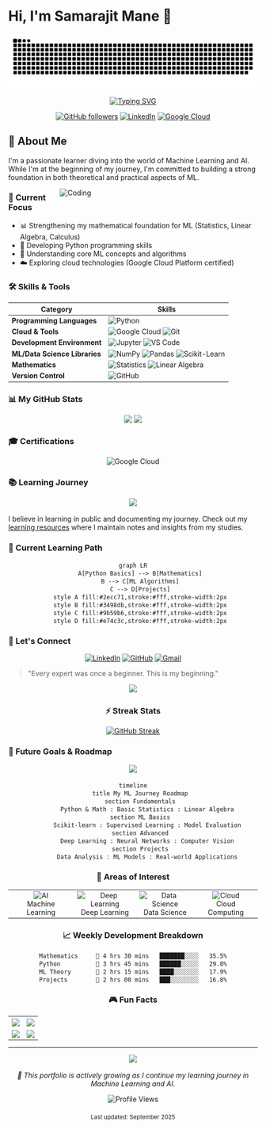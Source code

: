 # Hi, I'm Samarajit Mane 👋 

<div align="center">
  
  ![Banner](https://raw.githubusercontent.com/platane/snk/output/github-contribution-grid-snake-dark.svg)
  
  [![Typing SVG](https://readme-typing-svg.demolab.com?font=Fira+Code&pause=1000&color=00F728&width=435&lines=Aspiring+Machine+Learning+Engineer;Learning+AI+%26+Data+Science;Python+Enthusiast)](https://git.io/typing-svg)
  
  [![GitHub followers](https://img.shields.io/github/followers/notsamarajit?style=social)](https://github.com/notsamarajit)
  [![LinkedIn](https://img.shields.io/badge/LinkedIn-Connect-blue)](https://www.linkedin.com/in/samarajit01/)
  [![Google Cloud](https://img.shields.io/badge/Google%20Cloud-Certified-4285F4?logo=google-cloud&logoColor=white)](your-certification-url)

</div>

## 🚀 About Me

I'm a passionate learner diving into the world of Machine Learning and AI. While I'm at the beginning of my journey, I'm committed to building a strong foundation in both theoretical and practical aspects of ML.

<img align="right" alt="Coding" width="400" src="https://media.giphy.com/media/v1.Y2lkPTc5MGI3NjExcDhidXh2Y2N5MHVjOWF1OWF4bXJ0NmFlbW9ram9xdWF6YnB5Ymx0eCZlcD12MV9pbnRlcm5hbF9naWZzX2dpZklkJmN0PWc/qgQUggAC3Pfv687qPC/giphy.gif">

### 🎯 Current Focus
- 📊 Strengthening my mathematical foundation for ML (Statistics, Linear Algebra, Calculus)
- 🐍 Developing Python programming skills
- 🤖 Understanding core ML concepts and algorithms
- ☁️ Exploring cloud technologies (Google Cloud Platform certified)

### 🛠️ Skills & Tools

<div align="center">

| Category | Skills |
|----------|--------|
| **Programming Languages** | ![Python](https://img.shields.io/badge/Python-3776AB?style=for-the-badge&logo=python&logoColor=white) |
| **Cloud & Tools** | ![Google Cloud](https://img.shields.io/badge/Google_Cloud-4285F4?style=for-the-badge&logo=google-cloud&logoColor=white) ![Git](https://img.shields.io/badge/Git-F05032?style=for-the-badge&logo=git&logoColor=white) |
| **Development Environment** | ![Jupyter](https://img.shields.io/badge/Jupyter-F37626.svg?&style=for-the-badge&logo=Jupyter&logoColor=white) ![VS Code](https://img.shields.io/badge/VS_Code-007ACC?style=for-the-badge&logo=visual-studio-code&logoColor=white) |
| **ML/Data Science Libraries** | ![NumPy](https://img.shields.io/badge/Numpy-777BB4?style=for-the-badge&logo=numpy&logoColor=white) ![Pandas](https://img.shields.io/badge/Pandas-2C2D72?style=for-the-badge&logo=pandas&logoColor=white) ![Scikit-Learn](https://img.shields.io/badge/scikit_learn-F7931E?style=for-the-badge&logo=scikit-learn&logoColor=white) |
| **Mathematics** | ![Statistics](https://img.shields.io/badge/Statistics-Basic-blue?style=for-the-badge) ![Linear Algebra](https://img.shields.io/badge/Linear_Algebra-Learning-yellow?style=for-the-badge) |
| **Version Control** | ![GitHub](https://img.shields.io/badge/GitHub-181717?style=for-the-badge&logo=github&logoColor=white) |

</div>

### 📊 My GitHub Stats

<div align="center">
  <img height="180em" src="https://github-readme-stats.vercel.app/api?username=notsamarajit&show_icons=true&theme=radical&include_all_commits=true&count_private=true"/>
  <img height="180em" src="https://github-readme-stats.vercel.app/api/top-langs/?username=notsamarajit&layout=compact&langs_count=7&theme=radical"/>
</div>

### 🎓 Certifications
<div align="center">
  
  ![Google Cloud](https://img.shields.io/badge/Google_Cloud_Arcade-Completed-4285F4?style=for-the-badge&logo=google-cloud&logoColor=white)
  
</div>

### 📚 Learning Journey

<div align="center">
  <img src="https://raw.githubusercontent.com/andreasbm/readme/master/assets/lines/colored.png">
</div>

I believe in learning in public and documenting my journey. Check out my [learning resources](/learning-resources) where I maintain notes and insights from my studies.

### 🌱 Current Learning Path

<div align="center">
  
```mermaid
graph LR
    A[Python Basics] --> B[Mathematics]
    B --> C[ML Algorithms]
    C --> D[Projects]
    style A fill:#2ecc71,stroke:#fff,stroke-width:2px
    style B fill:#3498db,stroke:#fff,stroke-width:2px
    style C fill:#9b59b6,stroke:#fff,stroke-width:2px
    style D fill:#e74c3c,stroke:#fff,stroke-width:2px
```

</div>

### 🤝 Let's Connect

<div align="center">
  
[![LinkedIn](https://img.shields.io/badge/LinkedIn-0077B5?style=for-the-badge&logo=linkedin&logoColor=white)](your-linkedin-url)
[![GitHub](https://img.shields.io/badge/GitHub-100000?style=for-the-badge&logo=github&logoColor=white)](your-github-url)
[![Gmail](https://img.shields.io/badge/Gmail-D14836?style=for-the-badge&logo=gmail&logoColor=white)](mailto:iammomstealer@gmail.com)

</div>

> "Every expert was once a beginner. This is my beginning." 

<div align="center">
  <img src="https://raw.githubusercontent.com/andreasbm/readme/master/assets/lines/colored.png">
  
  <!-- ### � Contribution Graph
  
  ![](https://activity-graph.herokuapp.com/graph?username=notsamarajit&theme=react-dark&hide_border=true)
   -->
  ### ⚡ Streak Stats
  
  [![GitHub Streak](https://github-readme-streak-stats.herokuapp.com/?user=notsamarajit&theme=radical)](https://git.io/streak-stats)
  
</div>

### 🎯 Future Goals & Roadmap

<div align="center">
  <img src="https://raw.githubusercontent.com/andreasbm/readme/master/assets/lines/colored.png">
  
```mermaid
timeline
    title My ML Journey Roadmap
    section Fundamentals
        Python & Math : Basic Statistics : Linear Algebra
    section ML Basics
        Scikit-learn : Supervised Learning : Model Evaluation
    section Advanced
        Deep Learning : Neural Networks : Computer Vision
    section Projects
        Data Analysis : ML Models : Real-world Applications
```

### 🌟 Areas of Interest

<table align="center">
  <tr>
    <td align="center">
      <img width="64" height="64" src="https://img.icons8.com/color/96/brain-3.png" alt="AI"/>
      <br>Machine Learning
    </td>
    <td align="center">
      <img width="64" height="64" src="https://img.icons8.com/color/96/artificial-intelligence.png" alt="Deep Learning"/>
      <br>Deep Learning
    </td>
    <td align="center">
      <img width="64" height="64" src="https://img.icons8.com/color/96/data-configuration.png" alt="Data Science"/>
      <br>Data Science
    </td>
    <td align="center">
      <img width="64" height="64" src="https://img.icons8.com/fluency/96/cloud-computing.png" alt="Cloud"/>
      <br>Cloud Computing
    </td>
  </tr>
</table>

### 📈 Weekly Development Breakdown

<div align="center">

```text
Mathematics     🧮 4 hrs 30 mins   ███████░░░░   35.5%
Python          🐍 3 hrs 45 mins   ██████░░░░░   29.8%
ML Theory       🤖 2 hrs 15 mins   ████░░░░░░░   17.9%
Projects        🚀 2 hrs 00 mins   ███░░░░░░░░   16.8%
```

</div>

### 🎮 Fun Facts

<table align="center">
  <tr>
    <td>
      <img align="center" src="https://img.shields.io/badge/Favorite_Algorithm-Random_Forest-green?style=for-the-badge" />
    </td>
    <td>
      <img align="center" src="https://img.shields.io/badge/Learning_Style-Visual-blue?style=for-the-badge" />
    </td>
  </tr>
  <tr>
    <td>
      <img align="center" src="https://img.shields.io/badge/Dream_Project-AI_For_Good-purple?style=for-the-badge" />
    </td>
    <td>
      <img align="center" src="https://img.shields.io/badge/Coffee_Per_Day-∞-brown?style=for-the-badge" />
    </td>
  </tr>
</table>

---
<div align="center">
  <img src="https://raw.githubusercontent.com/andreasbm/readme/master/assets/lines/colored.png">
  
  <i>🚀 This portfolio is actively growing as I continue my learning journey in Machine Learning and AI.</i>
  
  ![Profile Views](https://komarev.com/ghpvc/?username=notsamarajit&color=brightgreen)
  
  <sub>Last updated: September 2025</sub>
</div>

